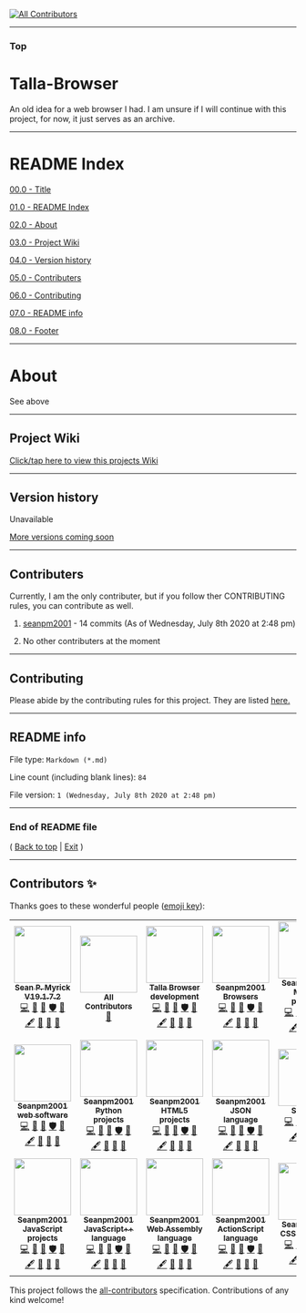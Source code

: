 
<!-- ALL-CONTRIBUTORS-BADGE:START - Do not remove or modify this section -->
[![All Contributors](https://img.shields.io/badge/all_contributors-19-orange.svg?style=flat-square)](#contributors-)
<!-- ALL-CONTRIBUTORS-BADGE:END -->
***

### Top

# Talla-Browser
An old idea for a web browser I had. I am unsure if I will continue with this project, for now, it just serves as an archive.

***

# README Index

[00.0 - Title](#Talla-Browser)

[01.0 - README Index](#README-Index)

[02.0 - About](#About)

[03.0 - Project Wiki](#Project-Wiki)

[04.0 - Version history](#Version-history)

[05.0 - Contributers](#Contributers)

[06.0 - Contributing](#Contributing)

[07.0 - README info](#README-info)

[08.0 - Footer](#End-of-README-file)

***

# About

See above

***

## Project Wiki

[Click/tap here to view this projects Wiki](https://github.com/seanpm2001/Talla-Browser/Wiki/)

***

## Version history

Unavailable

[More versions coming soon](https://www.example.com/)

***

## Contributers

Currently, I am the only contributer, but if you follow ther CONTRIBUTING rules, you can contribute as well.

1. [seanpm2001](https://github.com/seanpm2001/) - 14 commits (As of Wednesday, July 8th 2020 at 2:48 pm)

2. No other contributers at the moment

***

## Contributing

Please abide by the contributing rules for this project. They are listed [here.](https://github.com/seanpm2001/Talla-Browser/blob/master/CONTRIBUTING.md)

***

## README info

File type: `Markdown (*.md)`

Line count (including blank lines): `84`

File version: `1 (Wednesday, July 8th 2020 at 2:48 pm)`

***

### End of README file

( [Back to top](#Top) | [Exit](https://github.com) )

***

## Contributors ✨

Thanks goes to these wonderful people ([emoji key](https://allcontributors.org/docs/en/emoji-key)):

<!-- ALL-CONTRIBUTORS-LIST:START - Do not remove or modify this section -->
<!-- prettier-ignore-start -->
<!-- markdownlint-disable -->
<table>
  <tr>
    <td align="center"><a href="https://gist.github.com/seanpm2001/7e40a0e13c066a57577d8200b1afc6a3"><img src="https://avatars.githubusercontent.com/u/65933340?v=4?s=100" width="100px;" alt=""/><br /><sub><b>Sean P. Myrick V19.1.7.2</b></sub></a><br /><a href="https://github.com/seanpm2001/Talla-Browser/commits?author=seanpm2001" title="Code">💻</a> <a href="https://github.com/seanpm2001/Talla-Browser/commits?author=seanpm2001" title="Documentation">📖</a> <a href="#projectManagement-seanpm2001" title="Project Management">📆</a> <a href="#security-seanpm2001" title="Security">🛡️</a> <a href="#data-seanpm2001" title="Data">🔣</a> <a href="#content-seanpm2001" title="Content">🖋</a> <a href="#design-seanpm2001" title="Design">🎨</a> <a href="#maintenance-seanpm2001" title="Maintenance">🚧</a> <a href="#ideas-seanpm2001" title="Ideas, Planning, & Feedback">🤔</a></td>
    <td align="center"><a href="https://allcontributors.org"><img src="https://avatars.githubusercontent.com/u/46410174?v=4?s=100" width="100px;" alt=""/><br /><sub><b>All Contributors</b></sub></a><br /><a href="https://github.com/seanpm2001/Talla-Browser/commits?author=all-contributors" title="Documentation">📖</a></td>
    <td align="center"><a href="https://github.com/seanpm2001/Talla-Browser"><img src="https://avatars.githubusercontent.com/u/84749502?v=4?s=100" width="100px;" alt=""/><br /><sub><b>Talla Browser development</b></sub></a><br /><a href="https://github.com/seanpm2001/Talla-Browser/commits?author=talla-browser" title="Code">💻</a> <a href="https://github.com/seanpm2001/Talla-Browser/commits?author=talla-browser" title="Documentation">📖</a> <a href="#projectManagement-talla-browser" title="Project Management">📆</a> <a href="#security-talla-browser" title="Security">🛡️</a> <a href="#data-talla-browser" title="Data">🔣</a> <a href="#content-talla-browser" title="Content">🖋</a> <a href="#design-talla-browser" title="Design">🎨</a> <a href="#maintenance-talla-browser" title="Maintenance">🚧</a> <a href="#ideas-talla-browser" title="Ideas, Planning, & Feedback">🤔</a></td>
    <td align="center"><a href="https://github.com/Seanpm2001-Browsers"><img src="https://avatars.githubusercontent.com/u/86537491?v=4?s=100" width="100px;" alt=""/><br /><sub><b>Seanpm2001 Browsers</b></sub></a><br /><a href="https://github.com/seanpm2001/Talla-Browser/commits?author=seanpm2001-browsers" title="Code">💻</a> <a href="https://github.com/seanpm2001/Talla-Browser/commits?author=seanpm2001-browsers" title="Documentation">📖</a> <a href="#projectManagement-seanpm2001-browsers" title="Project Management">📆</a> <a href="#security-seanpm2001-browsers" title="Security">🛡️</a> <a href="#data-seanpm2001-browsers" title="Data">🔣</a> <a href="#content-seanpm2001-browsers" title="Content">🖋</a> <a href="#design-seanpm2001-browsers" title="Design">🎨</a> <a href="#maintenance-seanpm2001-browsers" title="Maintenance">🚧</a> <a href="#ideas-seanpm2001-browsers" title="Ideas, Planning, & Feedback">🤔</a></td>
    <td align="center"><a href="https://github.com/seanpm2001/SeansLifeArchive_Images_Mozilla-firefox"><img src="https://avatars.githubusercontent.com/u/83845349?v=4?s=100" width="100px;" alt=""/><br /><sub><b>Seanpm2001 Mozilla projects</b></sub></a><br /><a href="https://github.com/seanpm2001/Talla-Browser/commits?author=seanpm2001-mozilla" title="Code">💻</a> <a href="https://github.com/seanpm2001/Talla-Browser/commits?author=seanpm2001-mozilla" title="Documentation">📖</a> <a href="#projectManagement-seanpm2001-mozilla" title="Project Management">📆</a> <a href="#security-seanpm2001-mozilla" title="Security">🛡️</a> <a href="#data-seanpm2001-mozilla" title="Data">🔣</a> <a href="#content-seanpm2001-mozilla" title="Content">🖋</a> <a href="#design-seanpm2001-mozilla" title="Design">🎨</a> <a href="#maintenance-seanpm2001-mozilla" title="Maintenance">🚧</a> <a href="#ideas-seanpm2001-mozilla" title="Ideas, Planning, & Feedback">🤔</a></td>
    <td align="center"><a href="https://github.com/Seanpm2001-GPL"><img src="https://avatars.githubusercontent.com/u/86742875?v=4?s=100" width="100px;" alt=""/><br /><sub><b>Seanpm2001 GPL (General Public License)</b></sub></a><br /><a href="https://github.com/seanpm2001/Talla-Browser/commits?author=seanpm2001-GPL" title="Code">💻</a> <a href="https://github.com/seanpm2001/Talla-Browser/commits?author=seanpm2001-GPL" title="Documentation">📖</a> <a href="#projectManagement-seanpm2001-GPL" title="Project Management">📆</a> <a href="#security-seanpm2001-GPL" title="Security">🛡️</a> <a href="#data-seanpm2001-GPL" title="Data">🔣</a> <a href="#content-seanpm2001-GPL" title="Content">🖋</a> <a href="#design-seanpm2001-GPL" title="Design">🎨</a> <a href="#maintenance-seanpm2001-GPL" title="Maintenance">🚧</a> <a href="#ideas-seanpm2001-GPL" title="Ideas, Planning, & Feedback">🤔</a></td>
    <td align="center"><a href="https://github.com/seanpm2001/"><img src="https://avatars.githubusercontent.com/u/71843643?v=4?s=100" width="100px;" alt=""/><br /><sub><b>Seanpm2001 (All)</b></sub></a><br /><a href="https://github.com/seanpm2001/Talla-Browser/commits?author=seanpm2001-all" title="Code">💻</a> <a href="https://github.com/seanpm2001/Talla-Browser/commits?author=seanpm2001-all" title="Documentation">📖</a> <a href="#projectManagement-seanpm2001-all" title="Project Management">📆</a> <a href="#security-seanpm2001-all" title="Security">🛡️</a> <a href="#data-seanpm2001-all" title="Data">🔣</a> <a href="#content-seanpm2001-all" title="Content">🖋</a> <a href="#design-seanpm2001-all" title="Design">🎨</a> <a href="#maintenance-seanpm2001-all" title="Maintenance">🚧</a> <a href="#ideas-seanpm2001-all" title="Ideas, Planning, & Feedback">🤔</a></td>
  </tr>
  <tr>
    <td align="center"><a href="https://ddg.gg"><img src="https://avatars.githubusercontent.com/u/80805235?v=4?s=100" width="100px;" alt=""/><br /><sub><b>Seanpm2001 web software</b></sub></a><br /><a href="https://github.com/seanpm2001/Talla-Browser/commits?author=seanpm2001-web" title="Code">💻</a> <a href="https://github.com/seanpm2001/Talla-Browser/commits?author=seanpm2001-web" title="Documentation">📖</a> <a href="#projectManagement-seanpm2001-web" title="Project Management">📆</a> <a href="#security-seanpm2001-web" title="Security">🛡️</a> <a href="#data-seanpm2001-web" title="Data">🔣</a> <a href="#content-seanpm2001-web" title="Content">🖋</a> <a href="#design-seanpm2001-web" title="Design">🎨</a> <a href="#maintenance-seanpm2001-web" title="Maintenance">🚧</a> <a href="#ideas-seanpm2001-web" title="Ideas, Planning, & Feedback">🤔</a></td>
    <td align="center"><a href="https://github.com/python/cpython"><img src="https://avatars.githubusercontent.com/u/83988524?v=4?s=100" width="100px;" alt=""/><br /><sub><b>Seanpm2001 Python projects</b></sub></a><br /><a href="https://github.com/seanpm2001/Talla-Browser/commits?author=seanpm2001-python" title="Code">💻</a> <a href="https://github.com/seanpm2001/Talla-Browser/commits?author=seanpm2001-python" title="Documentation">📖</a> <a href="#projectManagement-seanpm2001-python" title="Project Management">📆</a> <a href="#security-seanpm2001-python" title="Security">🛡️</a> <a href="#data-seanpm2001-python" title="Data">🔣</a> <a href="#content-seanpm2001-python" title="Content">🖋</a> <a href="#design-seanpm2001-python" title="Design">🎨</a> <a href="#maintenance-seanpm2001-python" title="Maintenance">🚧</a> <a href="#ideas-seanpm2001-python" title="Ideas, Planning, & Feedback">🤔</a></td>
    <td align="center"><a href="https://en.wikipedia.org/wiki/HTML5"><img src="https://avatars.githubusercontent.com/u/83990679?v=4?s=100" width="100px;" alt=""/><br /><sub><b>Seanpm2001 HTML5 projects</b></sub></a><br /><a href="https://github.com/seanpm2001/Talla-Browser/commits?author=seanpm2001-html5-lang" title="Code">💻</a> <a href="https://github.com/seanpm2001/Talla-Browser/commits?author=seanpm2001-html5-lang" title="Documentation">📖</a> <a href="#projectManagement-seanpm2001-html5-lang" title="Project Management">📆</a> <a href="#security-seanpm2001-html5-lang" title="Security">🛡️</a> <a href="#data-seanpm2001-html5-lang" title="Data">🔣</a> <a href="#content-seanpm2001-html5-lang" title="Content">🖋</a> <a href="#design-seanpm2001-html5-lang" title="Design">🎨</a> <a href="#maintenance-seanpm2001-html5-lang" title="Maintenance">🚧</a> <a href="#ideas-seanpm2001-html5-lang" title="Ideas, Planning, & Feedback">🤔</a></td>
    <td align="center"><a href="https://github.com/Seanpm2001-JSON-lang"><img src="https://avatars.githubusercontent.com/u/93161824?v=4?s=100" width="100px;" alt=""/><br /><sub><b>Seanpm2001 JSON language</b></sub></a><br /><a href="https://github.com/seanpm2001/Talla-Browser/commits?author=seanpm2001-json-lang" title="Code">💻</a> <a href="https://github.com/seanpm2001/Talla-Browser/commits?author=seanpm2001-json-lang" title="Documentation">📖</a> <a href="#projectManagement-seanpm2001-json-lang" title="Project Management">📆</a> <a href="#security-seanpm2001-json-lang" title="Security">🛡️</a> <a href="#data-seanpm2001-json-lang" title="Data">🔣</a> <a href="#content-seanpm2001-json-lang" title="Content">🖋</a> <a href="#design-seanpm2001-json-lang" title="Design">🎨</a> <a href="#maintenance-seanpm2001-json-lang" title="Maintenance">🚧</a> <a href="#ideas-seanpm2001-json-lang" title="Ideas, Planning, & Feedback">🤔</a></td>
    <td align="center"><a href="https://github.com/seanpm2001/"><img src="https://avatars.githubusercontent.com/u/71793933?v=4?s=100" width="100px;" alt=""/><br /><sub><b>SeanPM</b></sub></a><br /><a href="https://github.com/seanpm2001/Talla-Browser/commits?author=seanpm2001-software" title="Code">💻</a> <a href="https://github.com/seanpm2001/Talla-Browser/commits?author=seanpm2001-software" title="Documentation">📖</a> <a href="#projectManagement-seanpm2001-software" title="Project Management">📆</a> <a href="#security-seanpm2001-software" title="Security">🛡️</a> <a href="#data-seanpm2001-software" title="Data">🔣</a> <a href="#content-seanpm2001-software" title="Content">🖋</a> <a href="#design-seanpm2001-software" title="Design">🎨</a> <a href="#maintenance-seanpm2001-software" title="Maintenance">🚧</a> <a href="#ideas-seanpm2001-software" title="Ideas, Planning, & Feedback">🤔</a></td>
    <td align="center"><a href="https://github.com/seanpm2001/"><img src="https://avatars.githubusercontent.com/u/71748083?v=4?s=100" width="100px;" alt=""/><br /><sub><b>seanwallawalla</b></sub></a><br /><a href="https://github.com/seanpm2001/Talla-Browser/commits?author=seanwallawalla-software" title="Code">💻</a> <a href="https://github.com/seanpm2001/Talla-Browser/commits?author=seanwallawalla-software" title="Documentation">📖</a> <a href="#projectManagement-seanwallawalla-software" title="Project Management">📆</a> <a href="#security-seanwallawalla-software" title="Security">🛡️</a> <a href="#data-seanwallawalla-software" title="Data">🔣</a> <a href="#content-seanwallawalla-software" title="Content">🖋</a> <a href="#design-seanwallawalla-software" title="Design">🎨</a> <a href="#maintenance-seanwallawalla-software" title="Maintenance">🚧</a> <a href="#ideas-seanwallawalla-software" title="Ideas, Planning, & Feedback">🤔</a></td>
    <td align="center"><a href="https://www.typescriptlang.org/"><img src="https://avatars.githubusercontent.com/u/84149694?v=4?s=100" width="100px;" alt=""/><br /><sub><b>Seanpm2001 TypeScript language</b></sub></a><br /><a href="https://github.com/seanpm2001/Talla-Browser/commits?author=seanpm2001-TypeScript-lang" title="Code">💻</a> <a href="https://github.com/seanpm2001/Talla-Browser/commits?author=seanpm2001-TypeScript-lang" title="Documentation">📖</a> <a href="#projectManagement-seanpm2001-TypeScript-lang" title="Project Management">📆</a> <a href="#security-seanpm2001-TypeScript-lang" title="Security">🛡️</a> <a href="#data-seanpm2001-TypeScript-lang" title="Data">🔣</a> <a href="#content-seanpm2001-TypeScript-lang" title="Content">🖋</a> <a href="#design-seanpm2001-TypeScript-lang" title="Design">🎨</a> <a href="#maintenance-seanpm2001-TypeScript-lang" title="Maintenance">🚧</a> <a href="#ideas-seanpm2001-TypeScript-lang" title="Ideas, Planning, & Feedback">🤔</a></td>
  </tr>
  <tr>
    <td align="center"><a href="https://www.javascript.com/"><img src="https://avatars.githubusercontent.com/u/84038651?v=4?s=100" width="100px;" alt=""/><br /><sub><b>Seanpm2001 JavaScript projects</b></sub></a><br /><a href="https://github.com/seanpm2001/Talla-Browser/commits?author=seanpm2001-JavaScript-lang" title="Code">💻</a> <a href="https://github.com/seanpm2001/Talla-Browser/commits?author=seanpm2001-JavaScript-lang" title="Documentation">📖</a> <a href="#projectManagement-seanpm2001-JavaScript-lang" title="Project Management">📆</a> <a href="#security-seanpm2001-JavaScript-lang" title="Security">🛡️</a> <a href="#data-seanpm2001-JavaScript-lang" title="Data">🔣</a> <a href="#content-seanpm2001-JavaScript-lang" title="Content">🖋</a> <a href="#design-seanpm2001-JavaScript-lang" title="Design">🎨</a> <a href="#maintenance-seanpm2001-JavaScript-lang" title="Maintenance">🚧</a> <a href="#ideas-seanpm2001-JavaScript-lang" title="Ideas, Planning, & Feedback">🤔</a></td>
    <td align="center"><a href="https://github.com/Seanpm2001-JavaScriptPlusPlus-lang"><img src="https://avatars.githubusercontent.com/u/92553140?v=4?s=100" width="100px;" alt=""/><br /><sub><b>Seanpm2001 JavaScript++ language</b></sub></a><br /><a href="https://github.com/seanpm2001/Talla-Browser/commits?author=seanpm2001-JavaScriptPlusPlus-lang" title="Code">💻</a> <a href="https://github.com/seanpm2001/Talla-Browser/commits?author=seanpm2001-JavaScriptPlusPlus-lang" title="Documentation">📖</a> <a href="#projectManagement-seanpm2001-JavaScriptPlusPlus-lang" title="Project Management">📆</a> <a href="#security-seanpm2001-JavaScriptPlusPlus-lang" title="Security">🛡️</a> <a href="#data-seanpm2001-JavaScriptPlusPlus-lang" title="Data">🔣</a> <a href="#content-seanpm2001-JavaScriptPlusPlus-lang" title="Content">🖋</a> <a href="#design-seanpm2001-JavaScriptPlusPlus-lang" title="Design">🎨</a> <a href="#maintenance-seanpm2001-JavaScriptPlusPlus-lang" title="Maintenance">🚧</a> <a href="#ideas-seanpm2001-JavaScriptPlusPlus-lang" title="Ideas, Planning, & Feedback">🤔</a></td>
    <td align="center"><a href="https://github.com/seanpm2001/SNU_2D_ProgrammingTools_IDE_WebAssembly"><img src="https://avatars.githubusercontent.com/u/85316842?v=4?s=100" width="100px;" alt=""/><br /><sub><b>Seanpm2001 Web Assembly language</b></sub></a><br /><a href="https://github.com/seanpm2001/Talla-Browser/commits?author=seanpm2001-WebAssembly-lang" title="Code">💻</a> <a href="https://github.com/seanpm2001/Talla-Browser/commits?author=seanpm2001-WebAssembly-lang" title="Documentation">📖</a> <a href="#projectManagement-seanpm2001-WebAssembly-lang" title="Project Management">📆</a> <a href="#security-seanpm2001-WebAssembly-lang" title="Security">🛡️</a> <a href="#data-seanpm2001-WebAssembly-lang" title="Data">🔣</a> <a href="#content-seanpm2001-WebAssembly-lang" title="Content">🖋</a> <a href="#design-seanpm2001-WebAssembly-lang" title="Design">🎨</a> <a href="#maintenance-seanpm2001-WebAssembly-lang" title="Maintenance">🚧</a> <a href="#ideas-seanpm2001-WebAssembly-lang" title="Ideas, Planning, & Feedback">🤔</a></td>
    <td align="center"><a href="https://helpx.adobe.com/air/archived-docs-download.html"><img src="https://avatars.githubusercontent.com/u/84252269?v=4?s=100" width="100px;" alt=""/><br /><sub><b>Seanpm2001 ActionScript language</b></sub></a><br /><a href="https://github.com/seanpm2001/Talla-Browser/commits?author=seanpm2001-ActionScript-lang" title="Code">💻</a> <a href="https://github.com/seanpm2001/Talla-Browser/commits?author=seanpm2001-ActionScript-lang" title="Documentation">📖</a> <a href="#projectManagement-seanpm2001-ActionScript-lang" title="Project Management">📆</a> <a href="#security-seanpm2001-ActionScript-lang" title="Security">🛡️</a> <a href="#data-seanpm2001-ActionScript-lang" title="Data">🔣</a> <a href="#content-seanpm2001-ActionScript-lang" title="Content">🖋</a> <a href="#design-seanpm2001-ActionScript-lang" title="Design">🎨</a> <a href="#maintenance-seanpm2001-ActionScript-lang" title="Maintenance">🚧</a> <a href="#ideas-seanpm2001-ActionScript-lang" title="Ideas, Planning, & Feedback">🤔</a></td>
    <td align="center"><a href="https://github.com/topics/css"><img src="https://avatars.githubusercontent.com/u/84206255?v=4?s=100" width="100px;" alt=""/><br /><sub><b>Seanpm2001 CSS3 projects</b></sub></a><br /><a href="https://github.com/seanpm2001/Talla-Browser/commits?author=seanpm2001-CSS-lang" title="Code">💻</a> <a href="https://github.com/seanpm2001/Talla-Browser/commits?author=seanpm2001-CSS-lang" title="Documentation">📖</a> <a href="#projectManagement-seanpm2001-CSS-lang" title="Project Management">📆</a> <a href="#security-seanpm2001-CSS-lang" title="Security">🛡️</a> <a href="#data-seanpm2001-CSS-lang" title="Data">🔣</a> <a href="#content-seanpm2001-CSS-lang" title="Content">🖋</a> <a href="#design-seanpm2001-CSS-lang" title="Design">🎨</a> <a href="#maintenance-seanpm2001-CSS-lang" title="Maintenance">🚧</a> <a href="#ideas-seanpm2001-CSS-lang" title="Ideas, Planning, & Feedback">🤔</a></td>
  </tr>
</table>

<!-- markdownlint-restore -->
<!-- prettier-ignore-end -->

<!-- ALL-CONTRIBUTORS-LIST:END -->

This project follows the [all-contributors](https://github.com/all-contributors/all-contributors) specification. Contributions of any kind welcome!

